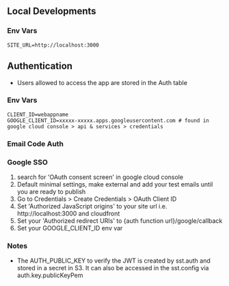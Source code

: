 ## Local Developments

### Env Vars

```
SITE_URL=http://localhost:3000
```

## Authentication

- Users allowed to access the app are stored in the Auth table

### Env Vars

```
CLIENT_ID=webappname
GOOGLE_CLIENT_ID=xxxxx-xxxxx.apps.googleusercontent.com # found in google cloud console > api & services > credentials
```

### Email Code Auth

### Google SSO

1. search for 'OAuth consent screen' in google cloud console
2. Default minimal settings, make external and add your test emails until you are ready to publish
3. Go to Credentials > Create Credentials > OAuth Client ID
4. Set 'Authorized JavaScript origins' to your site url i.e. http://localhost:3000 and cloudfront
5. Set your 'Authorized redirect URIs' to {auth function url}/google/callback
6. Set your GOOGLE_CLIENT_ID env var

### Notes

- The AUTH_PUBLIC_KEY to verify the JWT is created by sst.auth and stored in a secret in S3. It can also be accessed in the sst.config via auth.key.publicKeyPem

